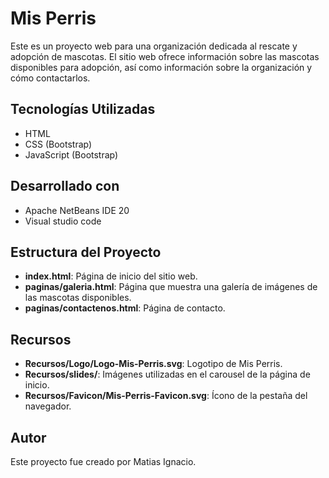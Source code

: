 # Mis Perris

Este es un proyecto web para una organización dedicada al rescate y adopción de mascotas. El sitio web ofrece información sobre las mascotas disponibles para adopción, así como información sobre la organización y cómo contactarlos.

## Tecnologías Utilizadas

- HTML
- CSS (Bootstrap)
- JavaScript (Bootstrap)

## Desarrollado con

- Apache NetBeans IDE 20
- Visual studio code

## Estructura del Proyecto

- **index.html**: Página de inicio del sitio web.
- **paginas/galeria.html**: Página que muestra una galería de imágenes de las mascotas disponibles.
- **paginas/contactenos.html**: Página de contacto.

## Recursos

- **Recursos/Logo/Logo-Mis-Perris.svg**: Logotipo de Mis Perris.
- **Recursos/slides/**: Imágenes utilizadas en el carousel de la página de inicio.
- **Recursos/Favicon/Mis-Perris-Favicon.svg**: Ícono de la pestaña del navegador.

## Autor

Este proyecto fue creado por Matias Ignacio.
